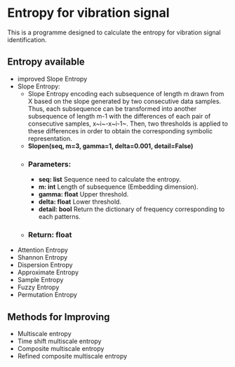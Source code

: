 # Entropy for vibration signal
This is a programme designed to calculate the entropy for vibration signal identification.

## Entropy available
* improved Slope Entropy  
* Slope Entropy:
    * Slope Entropy encoding each subsequence of length m drawn from X based on the slope generated by two consecutive data samples. Thus, each subsequence can be transformed into another subsequence of length m-1 with the differences of each pair of consecutive samples, x~i~-x~i-1~. Then, two thresholds is applied to these differences in order to obtain the corresponding symbolic representation.
    * **Slopen(seq, m=3, gamma=1, delta=0.001, detail=False)**
    * ### Parameters:
        * **seq:    list**      Sequence need to calculate the entropy.
        * **m:      int**       Length of subsequence (Embedding dimension).
        * **gamma:  float**     Upper threshold.
        * **delta:  float**     Lower threshold.
        * **detail: bool**      Return the dictionary of frequency corresponding to each patterns.
    * ### Return:   float
* Attention Entropy  
* Shannon Entropy  
* Dispersion Entropy  
* Approximate Entropy  
* Sample Entropy  
* Fuzzy Entropy  
* Permutation Entropy
## Methods for Improving
* Multiscale entropy  
* Time shift multiscale entropy  
* Composite multiscale entropy  
* Refined composite multiscale entropy  
